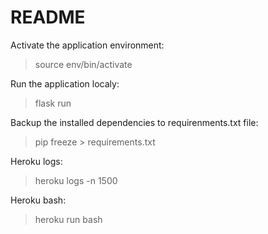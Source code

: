 # README

Activate the application environment:
> source env/bin/activate

Run the application localy:
> flask run

Backup the installed dependencies to requirenments.txt file:
> pip freeze > requirements.txt

Heroku logs:
> heroku logs -n 1500

Heroku bash:
> heroku run bash